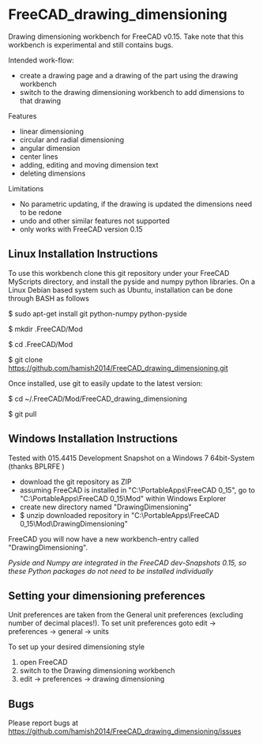 FreeCAD_drawing_dimensioning
============================

Drawing dimensioning workbench for FreeCAD v0.15.
Take note that this workbench is experimental and still contains bugs.

Intended work-flow:
  * create a drawing page and a drawing of the part using the drawing workbench
  * switch to the drawing dimensioning workbench to add dimensions to that drawing

Features
  * linear dimensioning
  * circular and radial dimensioning
  * angular dimension
  * center lines
  * adding, editing and moving dimension text
  * deleting dimensions

Limitations
  * No parametric updating, if the drawing is updated the dimensions need to be redone
  * undo and other similar features not supported
  * only works with FreeCAD version 0.15


Linux Installation Instructions
-------------------------------

To use this workbench clone this git repository under your FreeCAD MyScripts directory, and install the pyside and numpy python libraries.
On a Linux Debian based system such as Ubuntu, installation can be done through BASH as follows

  $ sudo apt-get install git python-numpy python-pyside

  $ mkdir .FreeCAD/Mod

  $ cd .FreeCAD/Mod

  $ git clone https://github.com/hamish2014/FreeCAD_drawing_dimensioning.git


Once installed, use git to easily update to the latest version:

  $ cd ~/.FreeCAD/Mod/FreeCAD_drawing_dimensioning

  $ git pull

Windows Installation Instructions
---------------------------------

Tested with 015.4415 Development Snapshot on a Windows 7 64bit-System (thanks BPLRFE )

  * download the git repository as ZIP
  * assuming FreeCAD is installed in "C:\PortableApps\FreeCAD 0_15",  go to "C:\PortableApps\FreeCAD 0_15\Mod" within Windows Explorer
  * create new directory named "DrawingDimensioning"
  * $ unzip downloaded repository in "C:\PortableApps\FreeCAD 0_15\Mod\DrawingDimensioning"
  
FreeCAD you will now have a new workbench-entry called "DrawingDimensioning".

*Pyside and Numpy are integrated in the FreeCAD dev-Snapshots 0.15, so these Python packages do not need to be installed individually*


Setting your dimensioning preferences
-----------------------------------

Unit preferences are taken from the General unit preferences (excluding number of decimal places!).
To set unit preferences goto edit -> preferences -> general -> units

To set up your desired dimensioning style
  1. open FreeCAD
  2. switch to the Drawing dimensioning workbench
  3. edit -> preferences -> drawing dimensioning


Bugs
----

Please report bugs at https://github.com/hamish2014/FreeCAD_drawing_dimensioning/issues

